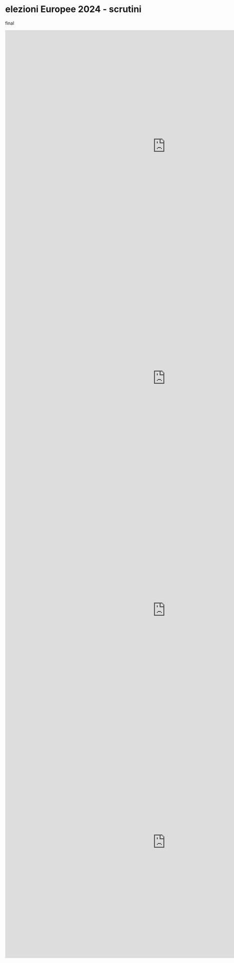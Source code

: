 # elezioni Europee 2024 - scrutini

final

<iframe id="map1" width="1024px" height="740" frameborder="0" scrolling="no" marginheight="0" marginwidth="0" src="https://gjrichter.github.io/pages/Elezioni_Europee_2024_scrutini/Germany/index_Europawahl_2024_dominant.html"></iframe>

<iframe id="map1" width="1024px" height="740" frameborder="0" scrolling="no" marginheight="0" marginwidth="0" src="https://gjrichter.github.io/pages/Elezioni_Europee_2024_scrutini/Germany/index_Europawahl_2024_dominant_density.html"></iframe>

<iframe id="map1" width="1024px" height="740" frameborder="0" scrolling="no" marginheight="0" marginwidth="0" src="https://gjrichter.github.io/pages/Elezioni_Europee_2024_scrutini/Germany/index_Europawahl_2024_percentofmean_density.html"></iframe>

<iframe id="map1" width="1024px" height="740" frameborder="0" scrolling="no" marginheight="0" marginwidth="0" src="https://gjrichter.github.io/pages/Elezioni_Europee_2024_scrutini/Germany/index_Europawahl_2024_composecolor_density.html"></iframe>







